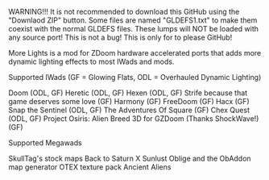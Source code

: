 WARNING!!! 
It is not recommended to download this GitHub using the "Downlaod ZIP" button. Some files are named "GLDEFS1.txt" to make them coexist with the normal GLDEFS files. These lumps will NOT be loaded with any source port! This is not a bug! This is only for to please GitHub!


More Lights is a mod for ZDoom hardware accelerated ports that adds more dynamic lighting effects to most IWads and mods.

Supported IWads (GF = Glowing Flats, ODL = Overhauled Dynamic Lighting)

Doom (ODL, GF)
Heretic (ODL, GF)
Hexen (ODL, GF)
Strife because that game deserves some love (GF)
Harmony (GF)
FreeDoom (GF)
Hacx (GF)
Snap the Sentinel (ODL, GF)
The Adventures Of Square (GF)
Chex Quest (ODL, GF)
Project Osiris: Alien Breed 3D for GZDoom (Thanks ShockWave!) (GF)

Supported Megawads

SkullTag's stock maps
Back to Saturn X
Sunlust
Oblige and the ObAddon map generator
OTEX texture pack
Ancient Aliens
